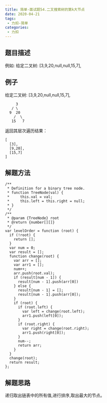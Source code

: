 ```yaml
---
title: 简单-面试题54.二叉搜索树的第k大节点
date: 2020-04-21
tags:
 - 力扣-简单
categories: 
 - 力扣
---
```

## 题目描述
例如:
给定二叉树: [3,9,20,null,null,15,7],
## 例子
给定二叉树: [3,9,20,null,null,15,7],
```
     3
   / \
  9  20
    /  \
   15   7
```
返回其层次遍历结果：
```
[
  [3],
  [9,20],
  [15,7]
]
```
## 解题方法

```
/**
 * Definition for a binary tree node.
 * function TreeNode(val) {
 *     this.val = val;
 *     this.left = this.right = null;
 * }
 */
/**
 * @param {TreeNode} root
 * @return {number[][]}
 */
var levelOrder = function (root) {
  if (!root) {
    return [];
  }
  var num = 0;
  var result = [];
  function change(root) {
    var arr = [];
    var arr1 = [];
    num++;
    arr.push(root.val);
    if (result[num - 1]) {
      result[num - 1].push(arr[0])
    } else {
      result[num - 1] = [];
      result[num - 1].push(arr[0]);
    }
    if (root) {
      if (root.left) {
        var left = change(root.left);
        arr1.push(left[0]);
      }
      if (root.right) {
        var right = change(root.right);
        arr1.push(right[0]);
      }
      num--;
      return arr;
    }
  }
  change(root);
  return result;
};
```
## 解题思路

递归取出链表中的所有值,进行排序,取出最大的节点。

